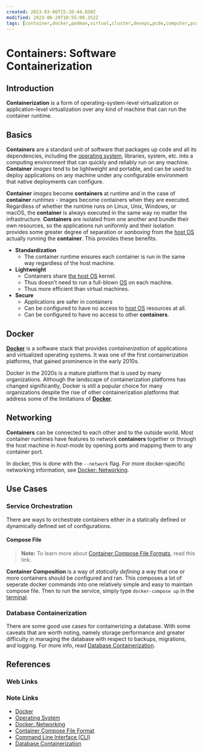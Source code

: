 ```yaml
---
created: 2023-03-06T15:20:44.030Z
modified: 2023-06-29T10:55:09.352Z
tags: [container,docker,podman,virtual,cluster,devops,pcde,computer,pcde,module10]
---
```

# Containers: Software Containerization

## Introduction

**Containerization** is a form of operating-system-level virtualization or
application-level virtualization over any kind of
machine that can run the container runtime.

## Basics

**Containers** are a standard unit of software that packages up code and
all its dependencies,
including the [operating system][-os], libraries, system, etc. into
a computing environment that can quickly and reliably run on any machine.
**Container** *images* tend to be lightweight and portable, and can be used to
deploy applications on any machine under any configurable environment that
native deployments can configure.

**Container** *images* become **containers** at runtime and
in the case of **container** *runtimes* -
images become containers when they are executed.
Regardless of whether the runtime runs on Linux, Unix, Windows, or macOS,
the **container** is always executed in the same way no matter the infrastructure.
**Containers** are isolated from one another and bundle their own resources,
so the applications run uniformly and their isolation provides some
greater degree of separation or *sanboxing* from
the [host OS][-os] actually running the **container**.
This provides these benefits.

* **Standardization**
  * The container runtime ensures each container is run in the same way
    regardless of the host machine.
* **Lightweight**
  * Containers share [the host OS][-os] kernel.
  * Thus doesn't need to run a full-blown [OS][-os] on each machine.
  * Thus more efficient than virtual machines.
* **Secure**
  * Applications are safer in containers
  * Can be configured to have no access to [host OS][-os] resources at all.
  * Can be configured to have no access to other **containers**.

## Docker

[**Docker**][-docker] is a software stack that
provides *containerization* of applications and virtualized operating systems.
It was one of the first containerization platforms,
that gained prominence in the early 2010s.

Docker in the 2020s is a mature platform that is used by many organizations.
Although the landscape of containerization platforms has changed significantly,
Docker is still a popular choice for many organizations despite
the rise of other containerization platforms that address some of the
limitations of [**Docker**][-docker].

## Networking

**Containers** can be connected to each other and to the outside world.
Most container runtimes have features to network **containers** together or
through the host machine in *host-mode* by opening ports and
mapping them to any container port.

In docker, this is done with the `--network` flag.
For more docker-specific networking information,
see [Docker: Networking][-docker-net].

## Use Cases

### Service Orchestration

There are ways to orchestrate containers either in a statically defined or
dynamically defined set of configurations.

#### Compose File

>**Note:** To learn more about [Container Compose File Formats][-cont-comp],
>read this link.

**Container Composition** is a way of *statically defining* a way that
one or more containers should be configured and ran.
This composes a lot of seperate docker commands into one relatively simple and
easy to maintain compose file.
Then to run the service, simply type `docker-compose up` in the [terminal][-cli].

### Database Containerization

There are some good use cases for containerizing a database.
With some caveats that are worth noting,
namely storage performance and greater difficulty in managing the database with
respect to backups, migrations, and logging.
For more info, read [Database Containerization][-db-cont].

## References

### Web Links

<!-- Hidden References -->

### Note Links

* [Docker][-docker]
* [Operating System][-os]
* [Docker: Networking][-docker-net]
* [Container Compose File Format][-cont-comp]
* [Command Line Interface (CLI)][-cli]
* [Database Containerization][-db-cont]

<!-- Hidden References -->
[-docker]: ./docker.md "Docker"
[-os]: ./os.md "Operating System"
[-docker-net]: ./docker.md#docker-networking "Docker: Networking"
[-cont-comp]: container-compose.md "Container Compose File Format"
[-cli]: cli.md "Command Line Interface (CLI)"
[-db-cont]: database-containerization.md "Database Containerization"
